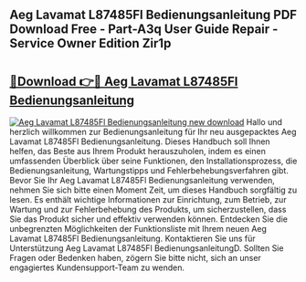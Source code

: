 ## Aeg Lavamat L87485Fl Bedienungsanleitung PDF Download Free - Part-A3q User Guide Repair - Service Owner Edition Zir1p

# <h2><a href="http://df50cl.blite.top/?on=Aeg+Lavamat+L87485Fl+Bedienungsanleitung">🔗Download 👉🔴 Aeg Lavamat L87485Fl Bedienungsanleitung</a></h2>

[![Aeg Lavamat L87485Fl Bedienungsanleitung new download](https://i.imgur.com/lujVjoI.png)](http://df50cl.blite.top/?on=Aeg+Lavamat+L87485Fl+Bedienungsanleitung)
Hallo und herzlich willkommen zur Bedienungsanleitung für Ihr neu ausgepacktes Aeg Lavamat L87485Fl Bedienungsanleitung. Dieses Handbuch soll Ihnen helfen, das Beste aus Ihrem Produkt herauszuholen, indem es einen umfassenden Überblick über seine Funktionen, den Installationsprozess, die Bedienungsanleitung, Wartungstipps und Fehlerbehebungsverfahren gibt. Bevor Sie Ihr Aeg Lavamat L87485Fl Bedienungsanleitung verwenden, nehmen Sie sich bitte einen Moment Zeit, um dieses Handbuch sorgfältig zu lesen. Es enthält wichtige Informationen zur Einrichtung, zum Betrieb, zur Wartung und zur Fehlerbehebung des Produkts, um sicherzustellen, dass Sie das Produkt sicher und effektiv verwenden können. Entdecken Sie die unbegrenzten Möglichkeiten der Funktionsliste mit Ihrem neuen Aeg Lavamat L87485Fl Bedienungsanleitung. Kontaktieren Sie uns für Unterstützung Aeg Lavamat L87485Fl BedienungsanleitungD. Sollten Sie Fragen oder Bedenken haben, zögern Sie bitte nicht, sich an unser engagiertes Kundensupport-Team zu wenden.
